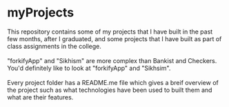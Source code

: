 # myProjects

This repository contains some of my projects that I have built in the past few months, after I graduated, and some projects that I have built as part of class assignments in the college. <br/><br/>
"forkifyApp" and "Sikhism" are more complex than Bankist and Checkers. You'd definitely like to look at "forkifyApp" and "Sikhsim". <br/> <br/>
Every project folder has a README.me file which gives a breif overview of the project such as what technologies have been used to built them and what are their features. 
